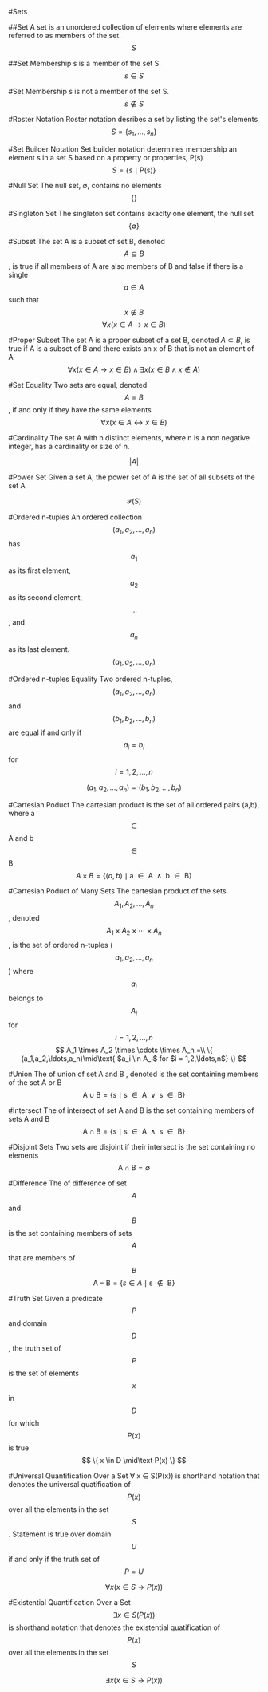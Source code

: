 #Sets

##Set
A set is an unordered collection of elements where elements are referred to as members of the set.
$$
S
$$

##Set Membership
s is a member of the set S.
$$
s \in S
$$

#Set Membership
s is not a member of the set S.
$$
s \not \in S
$$

#Roster Notation
Roster notation desribes a set by listing the set's elements
$$
S = \{s_1, \ldots, s_n\}
$$

#Set Builder Notation
Set builder notation determines membership an element s in a set S based on a property or properties, P(s)
$$
S = \{s\mid\text{P(s)}\}
$$

#Null Set
The null set, $\emptyset$, contains no elements
$$
\{ \}
$$

#Singleton Set
The singleton set contains exaclty one element, the null set
$$
\{ \emptyset\}
$$

#Subset
The set A is a subset of set B, denoted $$A \subseteq B$$,
is true 
if all members of A are also members of B
and false 
if there is a single $$a \in A$$ such that $$x \not \in B$$
$$
\forall x (x \in A \rightarrow x \in B)
$$

#Proper Subset
The set A is a proper subset of a set B, denoted $A \subset B$,
is true 
if A is a subset of B 
and 
there exists an x of B that is not an element of A
$$
\forall x (x \in A \rightarrow x \in B) \wedge \exists x (x \in B \wedge x \not \in A)
$$

#Set Equality
Two sets are equal, denoted $$A = B$$,
if and only if
they have the same elements
$$
\forall x(x \in A \leftrightarrow x \in B)
$$

#Cardinality
The set A with n distinct elements, where n is a non negative integer,
has a cardinality or size of n.

$$
\left| {A} \right|
$$

#Power Set
Given a set A, the power set of A is the set of all subsets of the set A 

$$
\mathcal P \left({S}\right)
$$

#Ordered n-tuples
An ordered collection $$(a_1, a_2, \ldots, a_n)$$ has $$a_1$$ as its first element, $$a_2$$ as its second element, $$\ldots$$, and $$a_n$$ as its last element.
$$
(a_1, a_2, \ldots, a_n)
$$

#Ordered n-tuples Equality
Two ordered n-tuples, $$(a_1, a_2, \ldots, a_n)$$ and $$(b_1, b_2, \ldots, b_n)$$ are equal
if and only if $$a_i = b_i$$ for $$i = 1,2,\ldots,n$$

$$
(a_1, a_2, \ldots, a_n) = (b_1, b_2, \ldots, b_n)
$$

#Cartesian Poduct
The cartesian product is the set of all ordered pairs (a,b), where a $$\in$$ A and b $$\in$$ B
$$
A \times B = \{(a,b)\mid\text{a $\in$ A $\wedge$ b $\in$ B}\}
$$

#Cartesian Poduct of Many Sets
The cartesian product of the sets $$A_1,A_2,\ldots,A_n$$,
denoted $$A_1 \times A_2 \times \cdots \times A_n$$,
is 
the set of ordered n-tuples ($$a_1,a_2,\ldots,a_n$$)
where $$a_i$$ belongs to $$A_i$$ for $$i = 1,2,\ldots,n$$
$$
A_1 \times A_2 \times \cdots \times A_n =\\ 
\{ (a_1,a_2,\ldots,a_n)\mid\text{ $a_i \in A_i$ for $i = 1,2,\ldots,n$} \}
$$


#Union
The of union of set A and B , denoted 
is the set containing members of the set A or B
$$
\mbox{A} \cup \mbox{B} = \{s\mid\text{s $\in$ A $\lor$ s $\in$ B}\}
$$

#Intersect
The of intersect of set A and B 
is the set containing members of sets A and B
$$
\mbox{A} \cap \mbox{B} = \{s\mid\text{s $\in$ A $\wedge$ s $\in$ B}\}
$$

#Disjoint Sets
Two sets are disjoint if their intersect is the set containing no elements
$$
\mbox{A} \cap \mbox{B} = \emptyset
$$

#Difference
The of difference of set $$A$$ and $$B$$ is the set containing members of sets $$A$$ that are members of $$B$$
$$
\mbox{A} - \mbox{B} = \{ s \in A \mid\text{s $\not \in$ B} \}
$$

#Truth Set
Given a predicate $$P$$ and domain $$D$$, the truth set of $$P$$ is the set of elements $$x$$ in $$D$$ for which $$P(x)$$ is true
$$
\{ x \in D \mid\text P(x) \}
$$

#Universal Quantification Over a Set
$\forall$ x $\in$ S(P(x)) is shorthand notation that denotes
the universal quatification of $$P(x)$$ over all the elements in the set $$S$$.
Statement is true over domain $$U$$ if and only if the truth set of $$P = U$$

$$
\forall x \left( x \in S \rightarrow P(x) \right)
$$

#Existential Quantification Over a Set
$$\exists x \in S(P(x))$$ is shorthand notation that denotes
the existential quatification of $$P(x)$$ over all the elements in the set $$S$$

$$
\exists x \left( x \in S \rightarrow P(x) \right)
$$
